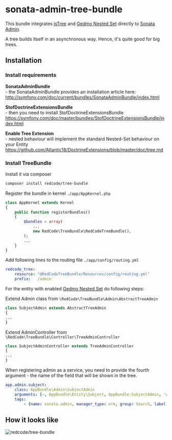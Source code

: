 # sonata-admin-tree-bundle
This bundle integrates [jsTree](https://www.jstree.com/) and [Gedmo Nested Set](https://github.com/stof/StofDoctrineExtensionsBundle) directly to [Sonata Admin](https://sonata-project.org/).

A tree builds itself in an asynchronous way. Hence, it's quite good for big trees.

## Installation

### Install requirements

**SonataAdminBundle**  
\- the SonataAdminBundle provides an installation article here:  
http://symfony.com/doc/current/bundles/SonataAdminBundle/index.html

**StofDoctrineExtensionsBundle**  
\- then you need to install StofDoctrineExtensionsBundle  
https://symfony.com/doc/master/bundles/StofDoctrineExtensionsBundle/index.html

**Enable Tree Extension**  
\- nested behaviour will implement the standard Nested-Set behaviour on your Entity  
https://github.com/Atlantic18/DoctrineExtensions/blob/master/doc/tree.md

### Install TreeBundle

Install it via composer 
```bash
composer install redcode/tree-bundle
```

Register the bundle in kernel `./app/AppKernel.php`
```php
class AppKernel extends Kernel
{
    public function registerBundles()
    {
        $bundles = array(
            ...
            new RedCode\TreeBundle\RedCodeTreeBundle(),
        );
        ...
    }
}
```

Add following lines to the routing file `./app/config/routing.yml`
```yml
redcode_tree:
    resource: "@RedCodeTreeBundle/Resources/config/routing.yml"
    prefix:   /admin
```


For the entity with enabled [Gedmo Nested Set](https://github.com/Atlantic18/DoctrineExtensions/blob/master/doc/tree.md) do following steps:

Extend Admin class from `\RedCode\TreeBundle\Admin\AbstractTreeAdmin`
```php
class SubjectAdmin extends AbstractTreeAdmin
{
...
}
```

Extend AdminController from `\RedCode\TreeBundle\Controller\TreeAdminController`
```php
class SubjectAdminController extends TreeAdminController
{
...
}
```

When registering admin as a service, you need to provide the fourth argument - the name of the field that will be shown in the tree. 
```yml
app.admin.subject:
    class: AppBundle\Admin\SubjectAdmin
    arguments: [~, AppBundle\Entity\Subject, AppBundle:SubjectAdmin, 'word']
    tags:
        - {name: sonata.admin, manager_type: orm, group: Search, label: Subject}
```

## How it looks like

![redcode/tree-bundle](http://g.recordit.co/QwdbrR3P9R.gif)
